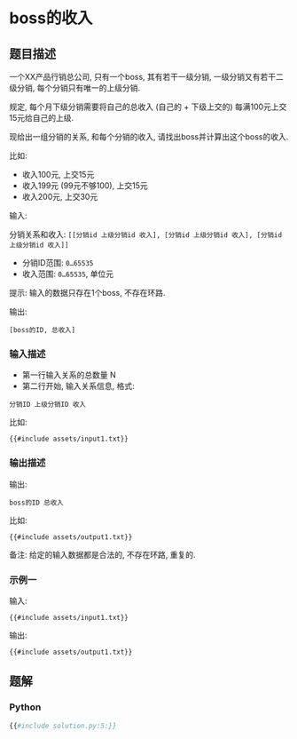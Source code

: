 # boss的收入

## 题目描述

一个XX产品行销总公司, 只有一个boss, 其有若干一级分销, 一级分销又有若干二级分销, 每个分销只有唯一的上级分销.

规定, 每个月下级分销需要将自己的总收入 (自己的 + 下级上交的) 每满100元上交15元给自己的上级.

现给出一组分销的关系, 和每个分销的收入, 请找出boss并计算出这个boss的收入.

比如:

- 收入100元, 上交15元
- 收入199元 (99元不够100), 上交15元
- 收入200元, 上交30元

输入:

分销关系和收入: `[[分销id 上级分销id 收入], [分销id 上级分销id 收入], [分销id 上级分销id 收入]]`

- 分销ID范围: `0…65535`
- 收入范围: `0…65535`, 单位元

提示: 输入的数据只存在1个boss, 不存在环路.

输出:

```text
[boss的ID, 总收入]
```

### 输入描述

- 第一行输入关系的总数量 N
- 第二行开始, 输入关系信息, 格式:

```text
分销ID 上级分销ID 收入 
```

比如:

```text
{{#include assets/input1.txt}}
```

### 输出描述

输出:

```text
boss的ID 总收入
```

比如:

```text
{{#include assets/output1.txt}}
```

备注: 给定的输入数据都是合法的, 不存在环路, 重复的.

### 示例一

输入:

```text
{{#include assets/input1.txt}}
```

输出:

```text
{{#include assets/output1.txt}}
```

## 题解

### Python

```python
{{#include solution.py:5:}}
```